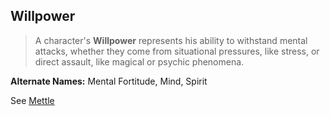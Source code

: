 Willpower
---------

> A character's __Willpower__ represents his ability to withstand mental attacks, whether they come from situational pressures, like stress, or direct assault, like magical or psychic phenomena.

__Alternate Names:__ Mental Fortitude, Mind, Spirit

See [Mettle](Mettle.md)

